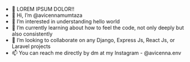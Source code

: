 - 🙌 LOREM IPSUM DOLOR!!
- 👋 Hi, I’m @avicennamumtaza
- 👀 I’m interested in understanding hello world
- 🌱 I’m currently learning about how to feel the code, not only deeply but also consistently
- 💞️ I’m looking to collaborate on any Django, Express Js, React Js, or Laravel projects
- 📫 You can reach me directly by dm at my Instagram - @avicenna.env

<!---
avicennamumtaza/avicennamumtaza is a ✨ special ✨ repository because its `README.md` (this file) appears on your GitHub profile.
You can click the Preview link to take a look at your changes.
--->
